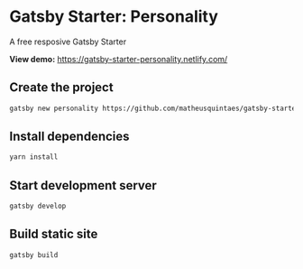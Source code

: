 # Gatsby Starter: Personality

A free resposive Gatsby Starter

**View demo:**
https://gatsby-starter-personality.netlify.com/

## Create the project

```bash
gatsby new personality https://github.com/matheusquintaes/gatsby-starter-personality
```

## Install dependencies

```bash
yarn install
```

## Start development server

```bash
gatsby develop
```

## Build static site

```bash
gatsby build
```

